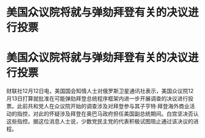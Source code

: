 # 美国众议院将就与弹劾拜登有关的决议进行投票

# 美国众议院将就与弹劾拜登有关的决议进行投票

财联社12月12日电，美国国会知情人士对俄罗斯卫星通讯社表示，美国众议院12月13日打算就批准在可能弹劾拜登总统程序框架内进一步开展调查的决议进行投票。此前共和党人在众议院开始的调查涉及对拜登参与其子亨特∙拜登海外商业活动的指控，对此的怀疑涉及拜登在奥巴马政府担任美国副总统期间。白宫坚决否认这些指控。据这位消息人士说，少数党民主党的代表积极试图阻止通过该决议的进程。

